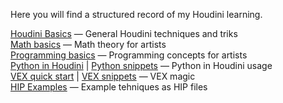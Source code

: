 Here you will find a structured record of my Houdini learning. 

[Houdini Basics](houdini-basics) — General Houdini techniques and triks  
[Math basics](Math-basics) — Math theory for artists  
[Programming basics](programming-basics) — Programming concepts for artists  
[Python in Houdini](python) | [Python snippets](python-snippets) — Python in Houdini usage  
[VEX quick start](vex-quick-start) | [VEX snippets](vex-snippets) — VEX magic  
[HIP Examples](examples) — Example tehniques as HIP files